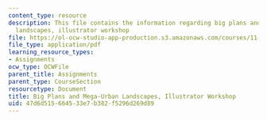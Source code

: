 ```yaml
---
content_type: resource
description: This file contains the information regarding big plans and mega-urban
  landscapes, illustrator workshop
file: https://ol-ocw-studio-app-production.s3.amazonaws.com/courses/11-123-big-plans-and-mega-urban-landscapes-spring-2014/47d6d515664533e7b382f5296d269d89_MIT11_123S14_Illustor_Work.pdf
file_type: application/pdf
learning_resource_types:
- Assignments
ocw_type: OCWFile
parent_title: Assignments
parent_type: CourseSection
resourcetype: Document
title: Big Plans and Mega-Urban Landscapes, Illustrator Workshop
uid: 47d6d515-6645-33e7-b382-f5296d269d89
---
```

